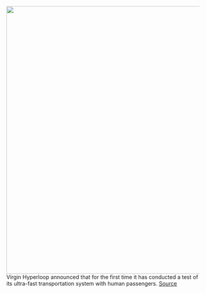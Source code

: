 <img src='https://cdn.vox-cdn.com/thumbor/ZRyZASbQ1pz1pn_w0PQV1MDi94U=/0x0:5168x3448/1200x675/filters:focal(2171x1311:2997x2137)/cdn.vox-cdn.com/uploads/chorus_image/image/67757677/20200813_DSC00191.0.jpg' width='700px' /><br/>
Virgin Hyperloop announced that for the first time it has conducted a test of its ultra-fast transportation system with human passengers.
<a href='https://www.theverge.com/2020/11/8/21553014/virgin-hyperloop-first-human-test-speed-pod-tube'> Source <a/>
